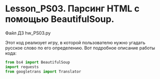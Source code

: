 # Lesson_PS03. Парсинг HTML с помощью BeautifulSoup.

Файл ДЗ hw_PS03.py

Этот код реализует игру, в которой пользователю нужно угадать русское слово по его определению. Вот подробное описание работы кода:

``` python
from bs4 import BeautifulSoup
import requests
from googletrans import Translator
```
 
